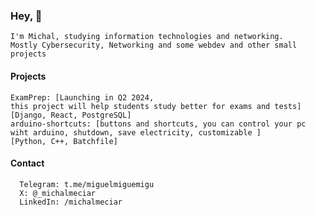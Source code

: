### Hey, 👋
    I'm Michal, studying information technologies and networking.
    Mostly Cybersecurity, Networking and some webdev and other small projects

#### Projects
    ExamPrep: [Launching in Q2 2024, 
    this project will help students study better for exams and tests]
    [Django, React, PostgreSQL]
    arduino-shortcuts: [buttons and shortcuts, you can control your pc wiht arduino, shutdown, save electricity, customizable ]
    [Python, C++, Batchfile]
    
#### Contact
      Telegram: t.me/miguelmiguemigu
      X: @_michalmeciar
      LinkedIn: /michalmeciar
